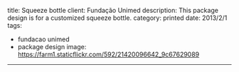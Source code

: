 title: Squeeze bottle
client: Fundação Unimed
description: This package design is for a customized squeeze bottle.
category: printed
date: 2013/2/1
tags: 
- fundacao unimed
- package design
image: https://farm1.staticflickr.com/592/21420096642_9c67629089
---
